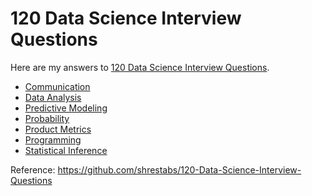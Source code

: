 # 120 Data Science Interview Questions

Here are my answers to [120 Data Science Interview Questions](http://www.datasciencequestions.com/).

- [Communication](communication.md)
- [Data Analysis](data-analysis.md)
- [Predictive Modeling](predictive-modeling.md)
- [Probability](probability.md)
- [Product Metrics](product-metrics.md)
- [Programming](programming.md)
- [Statistical Inference](statistical-inference.md)


Reference: https://github.com/shrestabs/120-Data-Science-Interview-Questions
